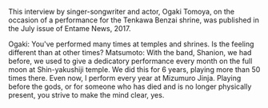 This interview by singer-songwriter and actor, Ogaki Tomoya, on the occasion of a performance for the Tenkawa Benzai shrine, was published in the July issue of Entame News, 2017.

Ogaki: You've performed many times at temples and shrines. Is the feeling different than at other times?
Matsumoto: With the band, Shanion, we had before, we used to give a dedicatory performance every month on the full moon at Shin-yakushiji temple. We did this for 6 years, playing more than 50 times there. Even now, I perform every year at Mizumuro Jinja. Playing before the gods, or for someone who has died and is no longer physically present, you strive to make the mind clear, yes.
